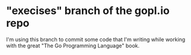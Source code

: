 # "execises" branch of the gopl.io repo

I'm using this branch to commit some code that I'm writing while working
with the great "The Go Programming Language" book.
